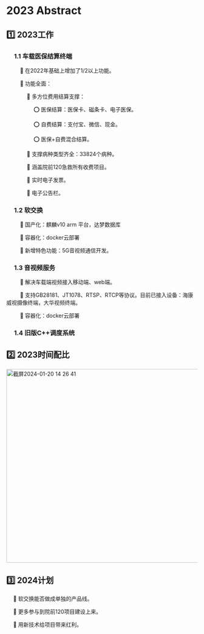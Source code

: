 # 2023 Abstract
## :one: 2023工作
###  &emsp; 1.1 车载医保结算终端
 
&emsp; &emsp; :pushpin: 在2022年基础上增加了1/2以上功能。
 
&emsp; &emsp; :pushpin: 功能全面：  
 
&emsp; &emsp; &emsp; :open_file_folder: 多方位费用结算支撑： 
 
&emsp; &emsp; &emsp; &emsp;  :o: 医保结算：医保卡、磁条卡、电子医保。
 
&emsp; &emsp; &emsp; &emsp;  :o: 自费结算：支付宝、微信、现金。
 
&emsp; &emsp; &emsp; &emsp;  :o: 医保+自费混合结算。
 
&emsp; &emsp; &emsp; :file_folder: 支撑病种类型齐全：33824个病种。

&emsp; &emsp; &emsp;  :file_folder:  涵盖院前120急救所有收费项目。

&emsp; &emsp; &emsp;  :file_folder:  实时电子发票。

&emsp; &emsp; &emsp;  :file_folder:  电子公告栏。
 
### &emsp; 1.2 软交换

&emsp; &emsp; :pushpin: 国产化：麒麟v10 arm 平台，达梦数据库
 
&emsp; &emsp; :pushpin: 容器化：docker云部署
 
&emsp; &emsp; :pushpin: 新增特色功能：5G音视频通信开发。
      
### &emsp; 1.3 音视频服务
&emsp; &emsp; :pushpin: 解决车载端视频接入移动端、web端。

&emsp; &emsp;  :pushpin: 支持GB28181、JT1078、RTSP、RTCP等协议。目前已接入设备：海康威视摄像终端，大华视频终端。

&emsp; &emsp;  :pushpin: 容器化：docker云部署
    
### &emsp; 1.4 旧版C++调度系统

## :two: 2023时间配比

<img width="508" alt="截屏2024-01-20 14 26 41" src="https://github.com/kenlab-chung/bsoft/assets/59462735/07f3103a-8400-4409-b9cd-05c65f4c9ded">

## :three: 2024计划

&emsp; :pushpin: 软交换能否做成单独的产品线。

&emsp; :pushpin: 更多参与到院前120项目建设上来。

&emsp; :pushpin: 用新技术给项目带来红利。

